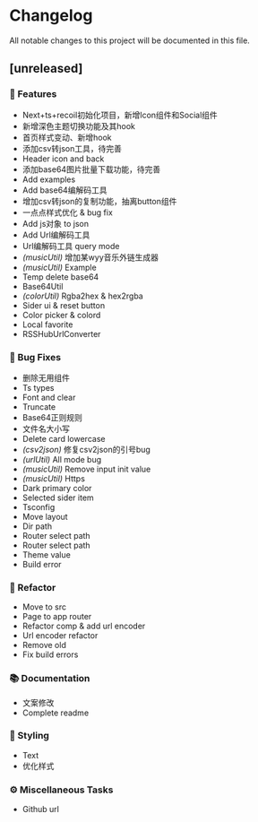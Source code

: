 # Changelog

All notable changes to this project will be documented in this file.

## [unreleased]

### 🚀 Features

- Next+ts+recoil初始化项目，新增Icon组件和Social组件
- 新增深色主题切换功能及其hook
- 首页样式变动、新增hook
- 添加csv转json工具，待完善
- Header icon and back
- 添加base64图片批量下载功能，待完善
- Add examples
- Add base64编解码工具
- 增加csv转json的复制功能，抽离button组件
- 一点点样式优化 & bug fix
- Add js对象 to json
- Add Url编解码工具
- Url编解码工具 query mode
- *(musicUtil)* 增加某wyy音乐外链生成器
- *(musicUtil)* Example
- Temp delete base64
- Base64Util
- *(colorUtil)* Rgba2hex & hex2rgba
- Sider ui & reset button
- Color picker & colord
- Local favorite
- RSSHubUrlConverter

### 🐛 Bug Fixes

- 删除无用组件
- Ts types
- Font and clear
- Truncate
- Base64正则规则
- 文件名大小写
- Delete card lowercase
- *(csv2json)* 修复csv2json的引号bug
- *(urlUtil)* All mode bug
- *(musicUtil)* Remove input init value
- *(musicUtil)* Https
- Dark primary color
- Selected sider item
- Tsconfig
- Move layout
- Dir path
- Router select path
- Router select path
- Theme value
- Build error

### 🚜 Refactor

- Move to src
- Page to app router
- Refactor comp & add url encoder
- Url encoder refactor
- Remove old
- Fix build errors

### 📚 Documentation

- 文案修改
- Complete readme

### 🎨 Styling

- Text
- 优化样式

### ⚙️ Miscellaneous Tasks

- Github url

<!-- generated by git-cliff -->
